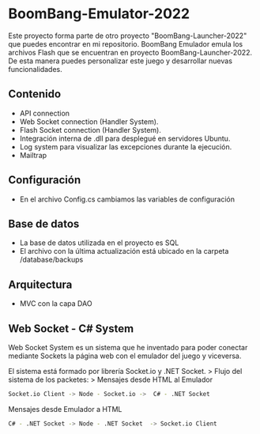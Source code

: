 # BoomBang-Emulator-2022

Este proyecto forma parte de otro proyecto "BoomBang-Launcher-2022" que puedes encontrar en mi repositorio.
BoomBang Emulador emula los archivos Flash que se encuentran en proyecto BoomBang-Launcher-2022.
De esta manera puedes personalizar este juego y desarrollar nuevas funcionalidades.

## Contenido

 - API connection
 - Web Socket connection (Handler System).
 - Flash Socket connection (Handler System).
 - Integración interna de .dll para desplegué en servidores Ubuntu.
 - Log system para visualizar las excepciones durante la ejecución.
 - Mailtrap

## Configuración
- En el archivo Config.cs cambiamos las variables de configuración


## Base de datos
- La base de datos utilizada en el proyecto es SQL
- El archivo con la última actualización está ubicado en la carpeta /database/backups

## Arquitectura
- MVC con la capa DAO

## Web Socket - C# System

Web Socket System es un sistema que he inventado para poder conectar mediante Sockets la página web con el emulador del juego y viceversa.

El sistema está formado por librería Socket.io y .NET Socket. >
Flujo del sistema de los packetes: >
Mensajes desde HTML al Emulador

```sh
Socket.io Client -> Node - Socket.io ->  C# - .NET Socket
```

Mensajes desde Emulador a HTML

```sh
C# - .NET Socket -> Node - .NET Socket  -> Socket.io Client
```
